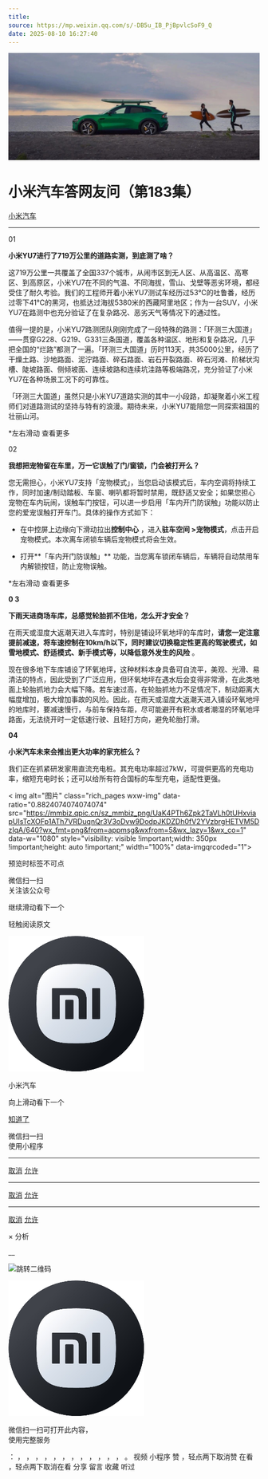 ```yaml
---
title: 
source: https://mp.weixin.qq.com/s/-DB5u_IB_PjBpvlcSoF9_Q
date: 2025-08-10 16:27:40
---
```


![cover_image](images/img_10aaf222.jpg)


#  小米汽车答网友问（第183集）


[ 小米汽车 ](<javascript:void\(0\);>)

______

01

**小米YU7进行了719万公里的道路实测，到底测了啥？**

这719万公里一共覆盖了全国337个城市，从闹市区到无人区、从高温区、高寒区、到高原区，小米YU7在不同的气温、不同海拔，雪山、戈壁等恶劣环境，都经受住了耐久考验。我们的工程师开着小米YU7测试车经历过53℃的吐鲁番，经历过零下41℃的黑河，也抵达过海拔5380米的西藏阿里地区；作为一台SUV，小米YU7在路测中也充分验证了在复杂路况、恶劣天气等情况下的通过性。

值得一提的是，小米YU7路测团队刚刚完成了一段特殊的路测：「环测三大国道」——贯穿G228、G219、G331三条国道，覆盖各种温区、地形和复杂路况，几乎把全国的“烂路”都测了一遍。「环测三大国道」历时113天，共35000公里，经历了干燥土路、沙地路面、泥泞路面、碎石路面、岩石开裂路面、碎石河滩、阶梯状沟槽、陡坡路面、侧倾坡面、连续坡路和连续坑洼路等极端路况，充分验证了小米YU7在各种场景工况下的可靠性。

「环测三大国道」虽然只是小米YU7道路实测的其中一小段路，却凝聚着小米工程师们对道路测试的坚持与特有的浪漫。期待未来，小米YU7能陪您一同探索祖国的壮丽山河。

*左右滑动 查看更多

  

02

**我想把宠物留在车里，万一它误触了门/窗锁，门会被打开么？**

您无需担心，小米YU7支持「宠物模式」，当您启动该模式后，车内空调将持续工作，同时加速/制动踏板、车窗、喇叭都将暂时禁用，既舒适又安全；如果您担心宠物在车内玩闹，误触车门按钮，可以进一步启用「车内开门防误触」功能以防止您的爱宠误触打开车门。具体的操作方式如下：

  * 在中控屏上边缘向下滑动拉出**控制中心** ，进入**驻车空间 >宠物模式**，点击开启宠物模式。本次离车闭锁车辆后宠物模式将会生效。

  * 打开**「车内开门防误触」** 功能，当您离车锁闭车辆后，车辆将自动禁用车内解锁按钮，防止宠物误触。

*左右滑动 查看更多

**0 3**

**下雨天进商场车库，总感觉轮胎抓不住地，怎么开才安全？**

在雨天或湿度大返潮天进入车库时，特别是铺设环氧地坪的车库时，**请您一定注意提前减速，将车速控制在10km/h以下，同时建议切换稳定性更高的驾驶模式，如雪地模式、舒适模式、新手模式等，以降低意外发生的风险** 。

现在很多地下车库铺设了环氧地坪，这种材料本身具备可自流平，美观、光滑、易清洁的特点，因此受到了广泛应用，但环氧地坪在遇水后会变得非常滑，在此类地面上轮胎抓地力会大幅下降。若车速过高，在轮胎抓地力不足情况下，制动距离大幅度增加，极大增加事故的风险。因此，在雨天或湿度大返潮天进入铺设环氧地坪的地库时，要减速慢行，与前车保持车距，尽可能避开有积水或者潮湿的环氧地坪路面，无法绕开时一定低速行驶、且轻打方向，避免轮胎打滑。

**04**

**小米汽车未来会推出更大****功率****的家充桩么？**

我们正在抓紧研发家用直流充电桩。其充电功率超过7kW，可提供更高的充电功率，缩短充电时长；还可以给所有符合国标的车型充电，适配性更强。

  

< img alt="图片" class="rich_pages wxw-img" data-ratio="0.8824074074074074" src="https://mmbiz.qpic.cn/sz_mmbiz_png/UaK4PTh6Zpk2TaVLh0tUHxviapUIsTcXOFp1ATh7VRDuqnQr3V3oDvw9DodpJKDZDh0fV2YVzbrgHETVM5DzIqA/640?wx_fmt=png&from=appmsg&wxfrom=5&wx_lazy=1&wx_co=1" data-w="1080" style="visibility: visible !important;width: 350px !important;height: auto !important;" width="100%" data-imgqrcoded="1">  
[](<>)

预览时标签不可点

微信扫一扫  
关注该公众号

继续滑动看下一个

轻触阅读原文

![img_97d833da.jpg](images/img_97d833da.jpg)

小米汽车 

向上滑动看下一个

[知道了](<javascript:;>)

微信扫一扫  
使用小程序

****

[取消](<javascript:void\(0\);>) [允许](<javascript:void\(0\);>)

****

[取消](<javascript:void\(0\);>) [允许](<javascript:void\(0\);>)

****

[取消](<javascript:void\(0\);>) [允许](<javascript:void\(0\);>)

× 分析

__

![跳转二维码]()

![作者头像](images/img_97d833da.jpg)

微信扫一扫可打开此内容，  
使用完整服务

： ， ， ， ， ， ， ， ， ， ， ， ， 。 视频 小程序 赞 ，轻点两下取消赞 在看 ，轻点两下取消在看 分享 留言 收藏 听过